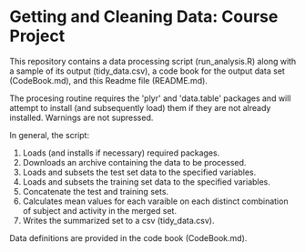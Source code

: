 Getting and Cleaning Data: Course Project
=========================================

This repository contains a data processing script (run_analysis.R) along with a sample of its output (tidy_data.csv), a code book for the output data set (CodeBook.md), and this Readme file (README.md).

The procesing routine requires the 'plyr' and 'data.table' packages and will attempt to install (and subsequently load) them if they are not already installed.  Warnings are not supressed.

In general, the script:
1. Loads (and installs if necessary) required packages.
2. Downloads an archive containing the data to be processed.
3. Loads and subsets the test set data to the specified variables.
4. Loads and subsets the training set data to the specified variables.
5. Concatenate the test and training sets.
6. Calculates mean values for each varaible on each distinct combination of subject and activity in the merged set.
7. Writes the summarized set to a csv (tidy_data.csv).

Data definitions are provided in the code book (CodeBook.md).
